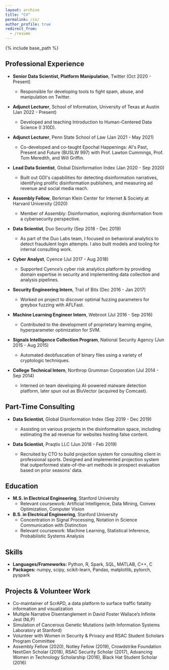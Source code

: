 ```yaml
---
layout: archive
title: "CV"
permalink: /cv/
author_profile: true
redirect_from:
  - /resume
---
```


{% include base_path %}

## Professional Experience

* **Senior Data Scientist, Platform Manipulation**, Twitter (Oct 2020 - Present)
  * Responsible for developing tools to fight spam, abuse, and manipulation on Twitter.

* **Adjunct Lecturer**, School of Information, University of Texas at Austin (Jan 2022 - Present)
  * Developed and teaching Introduction to Human-Centered Data Science (I 310D).

* **Adjunct Lecturer**, Penn State School of Law (Jan 2021 - May 2021)
  * Co-developed and co-taught Epochal Happenings: AI's Past, Present and Future (BUSLW 997) with Prof. Lawton Cummings, Prof. Tom Meredith, and Will Griffin.

* **Lead Data Scientist**, Global Disinformation Index (Jan 2020 - Sep 2020)
  * Built out GDI's capabilities for detecting disinformation narratives, identifying prolific disinformation publishers, and measuring ad revenue and social media reach.

* **Assembly Fellow**, Berkman Klein Center for Internet & Society at Harvard University (2020)
  * Member of Assembly: Disinformation, exploring disinformation from a cybersecurity perspective.

* **Data Scientist**, Duo Security (Sep 2018 - Dec 2019)
  * As part of the Duo Labs team, I focused on behavioral analytics to detect fraudulent login attempts. I also built models and tooling for internal consulting work.

* **Cyber Analyst**, Cyence (Jul 2017 - Aug 2018)
  * Supported Cyence’s cyber risk analytics platform by providing domain expertise in security and implementing data collection and analysis pipelines.

* **Security Engineering Intern**, Trail of Bits (Dec 2016 - Jan 2017)
  * Worked on project to discover optimal fuzzing parameters for greybox fuzzing with AFLFast.

* **Machine Learning Engineer Intern**, Webroot (Jul 2016 - Sep 2016)
  * Contributed to the development of proprietary learning engine, hyperparameter optimization for SVM.

* **Signals Intelligence Collection Program**, National Security Agency (Jun 2015 - Aug 2015)
  * Automated deobfuscation of binary files using a variety of cryptologic techniques.

* **College Technical Intern**, Northrop Grumman Corporation (Jul 2014 - Sep 2014)
  * Interned on team developing AI-powered malware detection platform, later spun out as BluVector (acquired by Comcast).

## Part-Time Consulting

* **Data Scientist**, Global Disinformation Index (Sep 2019 - Dec 2019)
  * Assisting on various projects in the disinformation space, including estimating the ad revenue for websites hosting false content.

* **Data Scientist**, Praqtix LLC (Jun 2018 - Feb 2019)
  * Recruited by CTO to build projection system for consulting client in professional sports. Designed and implemented projection system that outperformed state-of-the-art methods in prospect evaluation based on prior seasons’ data.

## Education

* **M.S. in Electrical Engineering**, Stanford University
  * Relevant coursework: Artificial Intelligence, Data Mining, Convex Optimization, Computer Vision
* **B.S. in Electrical Engineering**, Stanford University
  * Concentration in Signal Processing, Notation in Science Communication with Distinction
  * Relevant coursework: Machine Learning, Statistical Inference, Probabilistic Systems Analysis
  
## Skills

* **Languages/Frameworks:** Python, R, Spark, SQL, MATLAB, C++, C
* **Packages:** numpy, scipy, scikit-learn, Pandas, matplotlib, pytorch, pyspark

## Projects & Volunteer Work

* Co-maintainer of ScrAPD, a data platform to surface traffic fatality information and visualization
* Multiple Narrative Disentanglement in David Foster Wallace’s Infinite Jest (NLP)
* Simulation of Cancerous Genetic Mutations (with Information Systems Laboratory at Stanford)
* Volunteer with Women in Security & Privacy and RSAC Student Scholars Program Committee
* Assembly Fellow (2020), Notley Fellow (2019), Crowdstrike Foundation NextGen Scholar (2018), RSAC Security Scholar (2017), Advancing Women in Technology Scholarship (2016), Black Hat Student Scholar (2016)

